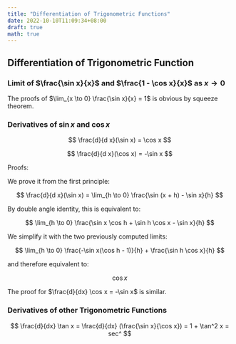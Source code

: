 ```yaml
---
title: "Differentiation of Trigonometric Functions"
date: 2022-10-10T11:09:34+08:00
draft: true
math: true
---
```


## Differentiation of Trigonometric Function

### Limit of $\frac{\sin x}{x}$ and $\frac{1 - \cos x}{x}$ as $x \to 0$

The proofs of $\lim_{x \to 0} \frac{\sin x}{x} = 1$ is obvious by squeeze theorem.

### Derivatives of $\sin x$ and $\cos x$

$$
\frac{d}{d x}(\sin x) = \cos x
$$

$$
\frac{d}{d x}(\cos x) = -\sin x
$$

Proofs:

We prove it from the first principle:

$$
\frac{d}{d x}(\sin x) = \lim_{h \to 0} \frac{\sin (x + h) - \sin x}{h}
$$

By double angle identity, this is equivalent to:

$$
\lim_{h \to 0} \frac{\sin x \cos h + \sin h \cos x - \sin x}{h}
$$

We simplify it with the two previously computed limits:

$$
\lim_{h \to 0} \frac{-\sin x(\cos h - 1)}{h} + \frac{\sin h \cos x}{h}
$$

and therefore equivalent to:

$$
\cos x
$$

The proof for $\frac{d}{dx} \cos x = -\sin x$ is similar.

### Derivatives of other Trigonometric Functions

$$
\frac{d}{dx} \tan x = \frac{d}{dx} (\frac{\sin x}{\cos x}) = 1 + \tan^2 x = sec^
$$

